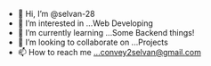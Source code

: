 - 👋 Hi, I’m @selvan-28
- 👀 I’m interested in ...Web Developing
- 🌱 I’m currently learning ...Some Backend things!
- 💞️ I’m looking to collaborate on ...Projects
- 📫 How to reach me ...convey2selvan@gmail.com

<!---
selvan-28/selvan-28 is a ✨ special ✨ repository because its `README.md` (this file) appears on your GitHub profile.
You can click the Preview link to take a look at your changes.
--->

